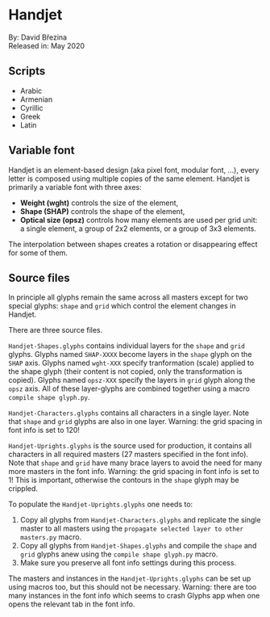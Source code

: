 # Handjet

By: David Březina  
Released in: May 2020

## Scripts

- Arabic
- Armenian
- Cyrillic
- Greek
- Latin

## Variable font

Handjet is an element-based design (aka pixel font, modular font, …), every letter is composed using multiple copies of the same element. Handjet is primarily a variable font with three axes:

- **Weight (wght)** controls the size of the element,
- **Shape (SHAP)** controls the shape of the element,
- **Optical size (opsz)** controls how many elements are used per grid unit: a single element, a group of 2x2 elements, or a group of 3x3 elements.

The interpolation between shapes creates a rotation or disappearing effect for some of them.

## Source files

In principle all glyphs remain the same across all masters except for two special glyphs: `shape` and `grid` which control the element changes in Handjet.

There are three source files.

`Handjet-Shapes.glyphs` contains individual layers for the `shape` and `grid` glyphs. Glyphs named `SHAP-XXXX` become layers in the `shape` glyph on the `SHAP` axis. Glyphs named `wght-XXX` specify tranformation (scale) applied to the shape glyph (their content is not copied, only the transformation is copied). Glyphs named `opsz-XXX` specify the layers in `grid` glyph along the `opsz` axis. All of these layer-glyphs are combined together using a macro `compile shape glyph.py`.

`Handjet-Characters.glyphs` contains all characters in a single layer. Note that `shape` and `grid` glyphs are also in one layer. Warning: the grid spacing in font info is set to 120!

`Handjet-Uprights.glyphs` is the source used for production, it contains all characters in all required masters (27 masters specified in the font info). Note that `shape` and `grid` have many brace layers to avoid the need for many more masters in the font info. Warning: the grid spacing in font info is set to 1! This is important, otherwise the contours in the `shape` glyph may be crippled.

To populate the `Handjet-Uprights.glyphs` one needs to:

1. Copy all glyphs from `Handjet-Characters.glyphs` and replicate the single master to all masters using the `propagate selected layer to other masters.py` macro.
2. Copy all glyphs from `Handjet-Shapes.glyphs` and compile the `shape` and `grid` glyphs anew using the `compile shape glyph.py` macro.
3. Make sure you preserve all font info settings during this process.

The masters and instances in the `Handjet-Uprights.glyphs` can be set up using macros too, but this should not be necessary. Warning: there are too many instances in the font info which seems to crash Glyphs app when one opens the relevant tab in the font info.

